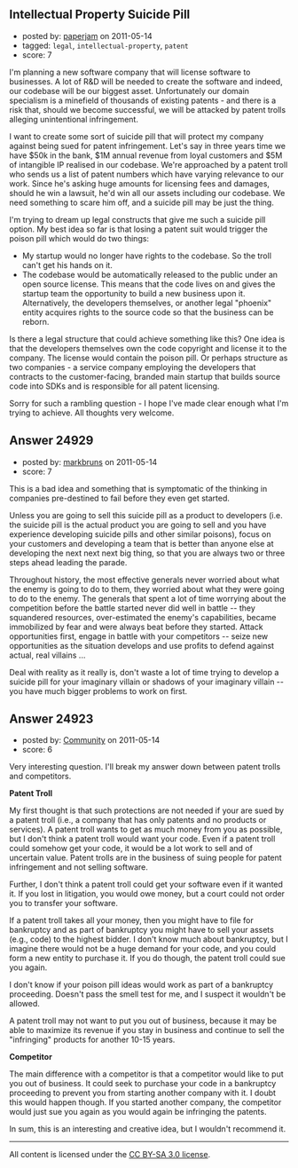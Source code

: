 ## Intellectual Property Suicide Pill

- posted by: [paperjam](https://stackexchange.com/users/-1/10225-paperjam) on 2011-05-14
- tagged: `legal`, `intellectual-property`, `patent`
- score: 7

I'm planning a new software company that will license software to businesses.  A lot of R&D will be needed to create the software and indeed, our codebase will be our biggest asset.  Unfortunately our domain specialism is a minefield of thousands of existing patents - and there is a risk that, should we become successful, we will be attacked by patent trolls alleging unintentional infringement.

I want to create some sort of suicide pill that will protect my company against being sued for patent infringement.  Let's say in three years time we have $50k in the bank, $1M annual revenue from loyal customers and $5M of intangible IP realised in our codebase.  We're approached by a patent troll who sends us a list of patent numbers which have varying relevance to our work.  Since he's asking huge amounts for licensing fees and damages, should he win a lawsuit, he'd win all our assets including our codebase.  We need something to scare him off, and a suicide pill may be just the thing.

I'm trying to dream up legal constructs that give me such a suicide pill option.  My best idea so far is that losing a patent suit would trigger the poison pill which would do two things:

- My startup would no longer have rights to the codebase.  So the troll can't get his hands on it.
- The codebase would be automatically released to the public under an open source license.  This means that the code lives on and gives the startup team the opportunity to build a new business upon it.  Alternatively, the developers themselves, or another legal "phoenix" entity acquires rights to the source code so that the business can be reborn.

Is there a legal structure that could achieve something like this?  One idea is that the developers themselves own the code copyright and license it to the company.  The license would contain the poison pill.  Or perhaps structure as two companies - a service company employing the developers that contracts to the customer-facing, branded main startup that builds source code into SDKs and is responsible for all patent licensing.

Sorry for such a rambling question - I hope I've made clear enough what I'm trying to achieve.  All thoughts very welcome.







## Answer 24929

- posted by: [markbruns](https://stackexchange.com/users/-1/5918-markbruns) on 2011-05-14
- score: 7

This is a bad idea and something that is symptomatic of the thinking in companies pre-destined to fail before they even get started.  

Unless you are going to sell this suicide pill as a product to developers (i.e. the suicide pill is the actual product you are going to sell and you have experience developing suicide pills and other similar poisons), focus on your customers and developing a team that is better than anyone else at developing the next next next big thing, so that you are always two or three steps ahead leading the parade.  

Throughout history, the most effective generals never worried about what the enemy is going to do to them, they worried about what they were going to do to the enemy.  The generals that spent a lot of time worrying about the competition before the battle started never did well in battle -- they squandered resources, over-estimated the enemy's capabilities, became immobilized by fear and were always beat before they started.  Attack opportunities first, engage in battle with your competitors -- seize new opportunities as the situation develops and use profits to defend against actual, real villains ... 

Deal with reality as it really is, don't waste a lot of time trying to develop a suicide pill for your imaginary villain or shadows of your imaginary villain -- you have much bigger problems to work on first.     






## Answer 24923

- posted by: [Community](https://stackexchange.com/users/-1/-1-community) on 2011-05-14
- score: 6

Very interesting question.  I'll break my answer down between patent trolls and competitors.

**Patent Troll**

My first thought is that such protections are not needed if your are sued by a patent troll (i.e., a company that has only patents and no products or services).  A patent troll wants to get as much money from you as possible, but I don't think a patent troll would want your code.  Even if a patent troll could somehow get your code, it would be a lot work to sell and of uncertain value.  Patent trolls are in the business of suing people for patent infringement and not selling software.

Further, I don't think a patent troll could get your software even if it wanted it.  If you lost in litigation, you would owe money, but a court could not order you to transfer your software.

If a patent troll takes all your money, then you might have to file for bankruptcy and as part of bankruptcy you might have to sell your assets (e.g., code) to the highest bidder.  I don't know much about bankruptcy, but I imagine there would not be a huge demand for your code, and you could form a new entity to purchase it.  If you do though, the patent troll could sue you again.

I don't know if your poison pill ideas would work as part of a bankruptcy proceeding.  Doesn't pass the smell test for me, and I suspect it wouldn't be allowed.

A patent troll may not want to put you out of business, because it may be able to maximize its revenue if you stay in business and continue to sell the "infringing" products for another 10-15 years.

**Competitor**

The main difference with a competitor is that a competitor would like to put you out of business.  It could seek to purchase your code in a bankruptcy proceeding to prevent you from starting another company with it.  I doubt this would happen though.  If you started another company, the competitor would just sue you again as you would again be infringing the patents.

In sum, this is an interesting and creative idea, but I wouldn't recommend it.



---

All content is licensed under the [CC BY-SA 3.0 license](https://creativecommons.org/licenses/by-sa/3.0/).
